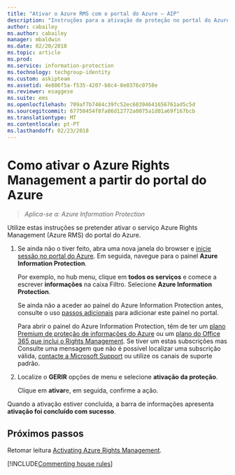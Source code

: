 ```yaml
---
title: "Ativar o Azure RMS com o portal do Azure – AIP"
description: "Instruções para a ativação de proteção no portal do Azure para que a sua organização pode começar a proteger documentos e e-mails."
author: cabailey
ms.author: cabailey
manager: mbaldwin
ms.date: 02/20/2018
ms.topic: article
ms.prod: 
ms.service: information-protection
ms.technology: techgroup-identity
ms.custom: askipteam
ms.assetid: 4e886f5a-f535-4207-b8c4-8e0376c0758e
ms.reviewer: esaggese
ms.suite: ems
ms.openlocfilehash: 709af7b7484c39fc52ec60394641656761ad5c5d
ms.sourcegitcommit: 67750454f8fa86d12772a0075a1d01a69f167bcb
ms.translationtype: MT
ms.contentlocale: pt-PT
ms.lasthandoff: 02/23/2018
---
```

# <a name="how-to-activate-azure-rights-management-from-the-azure-portal"></a>Como ativar o Azure Rights Management a partir do portal do Azure

>*Aplica-se a: Azure Information Protection*

Utilize estas instruções se pretender ativar o serviço Azure Rights Management (Azure RMS) do portal do Azure.

1. Se ainda não o tiver feito, abra uma nova janela do browser e [inicie sessão no portal do Azure](configure-policy.md#signing-in-to-the-azure-portal). Em seguida, navegue para o painel **Azure Information Protection**.
    
    Por exemplo, no hub menu, clique em **todos os serviços** e comece a escrever **informações** na caixa Filtro. Selecione **Azure Information Protection**.
    
    Se ainda não a aceder ao painel do Azure Information Protection antes, consulte o uso [passos adicionais](configure-policy.md#to-access-the-azure-information-protection-blade-for-the-first-time) para adicionar este painel no portal.
    
    Para abrir o painel do Azure Information Protection, têm de ter um [plano Premium de proteção de informações do Azure](https://www.microsoft.com/cloud-platform/azure-information-protection-pricing) ou um [plano do Office 365 que inclui o Rights Management](http://download.microsoft.com/download/E/C/F/ECF42E71-4EC0-48FF-AA00-577AC14D5B5C/Azure_Information_Protection_licensing_datasheet_EN-US.pdf). Se tiver um estas subscrições mas Consulte uma mensagem que não é possível localizar uma subscrição válida, [contacte a Microsoft Support](../get-started/information-support.md#to-contact-microsoft-support) ou utilize os canais de suporte padrão.

2. Localize o **GERIR** opções de menu e selecione **ativação da proteção**. 
    
    Clique em **ativar**e, em seguida, confirme a ação. 

Quando a ativação estiver concluída, a barra de informações apresenta **ativação foi concluído com sucesso**.


## <a name="next-steps"></a>Próximos passos
Retomar leitura [Activating Azure Rights Management](activate-service.md#configuring-onboarding-controls-for-a-phased-deployment).


[!INCLUDE[Commenting house rules](../includes/houserules.md)]